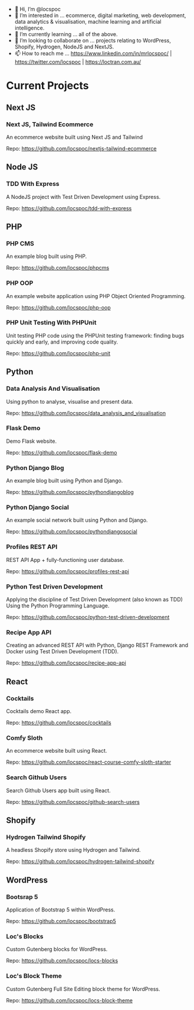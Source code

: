 - 👋 Hi, I’m @locspoc
- 👀 I’m interested in ... ecommerce, digital marketing, web development, data analytics & visualisation, machine learning and artificial intelligence.
- 🌱 I’m currently learning ... all of the above.
- 💞️ I’m looking to collaborate on ... projects relating to WordPress, Shopify, Hydrogen, NodeJS and NextJS.
- 📫 How to reach me ... https://www.linkedin.com/in/mrlocspoc/ | https://twitter.com/locspoc | https://loctran.com.au/

# Current Projects

## Next JS

### Next JS, Tailwind Ecommerce

An ecommerce website built using Next JS and Tailwind

Repo: https://github.com/locspoc/nextjs-tailwind-ecommerce

## Node JS

### TDD With Express

A NodeJS project with Test Driven Development using Express.

Repo: https://github.com/locspoc/tdd-with-express

## PHP

### PHP CMS

An example blog built using PHP.

Repo: https://github.com/locspoc/phpcms

### PHP OOP

An example website application using PHP Object Oriented Programming.

Repo: https://github.com/locspoc/php-oop

### PHP Unit Testing With PHPUnit

Unit testing PHP code using the PHPUnit testing framework: finding bugs quickly and early, and improving code quality.

Repo: https://github.com/locspoc/php-unit

## Python

### Data Analysis And Visualisation

Using python to analyse, visualise and present data.

Repo: https://github.com/locspoc/data_analysis_and_visualisation

### Flask Demo

Demo Flask website.

Repo: https://github.com/locspoc/flask-demo

### Python Django Blog

An example blog built using Python and Django.

Repo: https://github.com/locspoc/pythondjangoblog

### Python Django Social

An example social network built using Python and Django.

Repo: https://github.com/locspoc/pythondjangosocial

### Profiles REST API

REST API App + fully-functioning user database.

Repo: https://github.com/locspoc/profiles-rest-api

### Python Test Driven Development

Applying the discipline of Test Driven Development (also known as TDD) Using the Python Programming Language.

Repo: https://github.com/locspoc/python-test-driven-development

### Recipe App API

Creating an advanced REST API with Python, Django REST Framework and Docker using Test Driven Development (TDD).

Repo: https://github.com/locspoc/recipe-app-api

## React

### Cocktails

Cocktails demo React app.

Repo: https://github.com/locspoc/cocktails

### Comfy Sloth

An ecommerce website built using React.

Repo: https://github.com/locspoc/react-course-comfy-sloth-starter

### Search Github Users

Search Github Users app built using React.

Repo: https://github.com/locspoc/github-search-users

## Shopify

### Hydrogen Tailwind Shopify

A headless Shopify store using Hydrogen and Tailwind.

Repo: https://github.com/locspoc/hydrogen-tailwind-shopify

## WordPress

### Bootsrap 5

Application of Bootstrap 5 within WordPress.

Repo: https://github.com/locspoc/bootstrap5

### Loc's Blocks

Custom Gutenberg blocks for WordPress.

Repo: https://github.com/locspoc/locs-blocks

### Loc's Block Theme

Custom Gutenberg Full Site Editing block theme for WordPress.

Repo: https://github.com/locspoc/locs-block-theme

<!---
locspoc/locspoc is a ✨ special ✨ repository because its `README.md` (this file) appears on your GitHub profile.
You can click the Preview link to take a look at your changes.
--->
